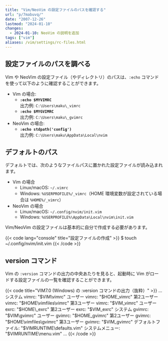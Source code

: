 ```yaml
---
title: "Vim/NeoVim の設定ファイルのパスを確認する"
url: "p/7mabuvq/"
date: "2007-12-26"
lastmod: "2024-01-10"
changes:
  - 2024-01-10: NeoVim の説明を追加
tags: ["vim"]
aliases: /vim/settings/rc-files.html
---
```


設定ファイルのパスを調べる
----

Vim や NeoVim の設定ファイル（やディレクトリ）のパスは、`:echo` コマンドを使って以下のように確認することができます。

- Vim の場合:
  - __`:echo $MYVIMRC`__<br>
    出力例: `C:\Users\maku\_vimrc`
  - __`:echo $MYGVIMRC`__<br>
    出力例: `C:\Users\maku\_gvimrc`
- NeoVim の場合:
  - __`:echo stdpath('config')`__<br>
    出力例: `C:\Users\maku\AppData\Local\nvim`


デフォルトのパス
----

デフォルトでは、次のようなファイルパスに置かれた設定ファイルが読み込まれます。

- Vim の場合
  - Linux/macOS: `~/.vimrc`
  - Windows: `%USERPROFILE%/_vimrc`（HOME 環境変数が設定されている場合は `%HOME%/_vimrc`）
- NeoVim の場合
  - Linux/macOS: `~/.config/nvim/init.vim`
  - Windows: `%USERPROFILE%\AppData\Local\nvim\init.vim`

Vim/NeoVim の設定ファイルは基本的に自分で作成する必要があります。

{{< code lang="console" title="設定ファイルの作成" >}}
$ touch ~/.config/nvim/init.vim
{{< /code >}}


version コマンド
----

Vim の `:version` コマンドの出力の中央あたりを見ると、起動時に Vim がロードする設定ファイルの一覧を確認することができます。

{{< code title="VIM7.0 (Windows) の :version コマンドの出力（抜粋）" >}}
...
      システム vimrc: "$VIM\vimrc"
      ユーザー vimrc: "$HOME\_vimrc"
   第2ユーザー vimrc: "$HOME\vimfiles\vimrc"
   第3ユーザー vimrc: "$VIM\_vimrc"
       ユーザー exrc: "$HOME\_exrc"
    第2ユーザー exrc: "$VIM\_exrc"
     システム gvimrc: "$VIM\gvimrc"
     ユーザー gvimrc: "$HOME\_gvimrc"
  第2ユーザー gvimrc: "$HOME\vimfiles\gvimrc"
  第3ユーザー gvimrc: "$VIM\_gvimrc"
  デフォルトファイル: "$VIMRUNTIME\defaults.vim"
    システムメニュー: "$VIMRUNTIME\menu.vim"
...
{{< /code >}}

